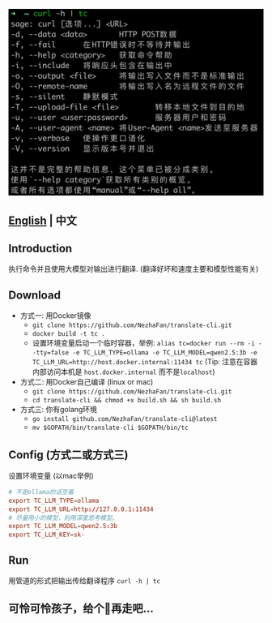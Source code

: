 ![](img/demo1.jpg)

## [English](README.md) | 中文

## Introduction

执行命令并且使用大模型对输出进行翻译. (翻译好坏和速度主要和模型性能有关)

## Download
- 方式一: 用Docker镜像
  - `git clone https://github.com/NezhaFan/translate-cli.git`
  - `docker build -t tc .` 
  - 设置环境变量启动一个临时容器，举例: `alias tc=docker run --rm -i --tty=false -e TC_LLM_TYPE=ollama -e TC_LLM_MODEL=qwen2.5:3b -e TC_LLM_URL=http://host.docker.internal:11434 tc` (Tip: 注意在容器内部访问本机是 `host.docker.internal` 而不是`localhost`)
- 方式二: 用Docker自己编译 (linux or mac) 
  - `git clone https://github.com/NezhaFan/translate-cli.git`
  - `cd translate-cli && chmod +x build.sh && sh build.sh`
- 方式三: 你有golang环境
  - `go install github.com/NezhaFan/translate-cli@latest` 
  - `mv $GOPATH/bin/translate-cli $GOPATH/bin/tc`

## Config (方式二或方式三)
设置环境变量 (以mac举例)
```conf
# 不是ollama的话空着
export TC_LLM_TYPE=ollama
export TC_LLM_URL=http://127.0.0.1:11434
# 尽量用小的模型，别用深度思考模型。
export TC_LLM_MODEL=qwen2.5:3b
export TC_LLM_KEY=sk-
```

## Run
用管道的形式把输出传给翻译程序 `curl -h | tc`

## 可怜可怜孩子，给个🌟再走吧...
